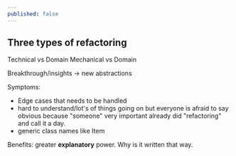 ```yaml
---
published: false
---
```

## Three types of refactoring


Technical vs Domain
Mechanical vs Domain

Breakthrough/insights -> new abstractions
 
 Symptoms:
- Edge cases that needs to be handled
- hard to understand/lot's of things going on but everyone is afraid to say obvious because "someone" very important already did "refactoring" and call it a day.
- generic class names like Item

Benefits: greater **explanatory** power. Why is it written that way.


